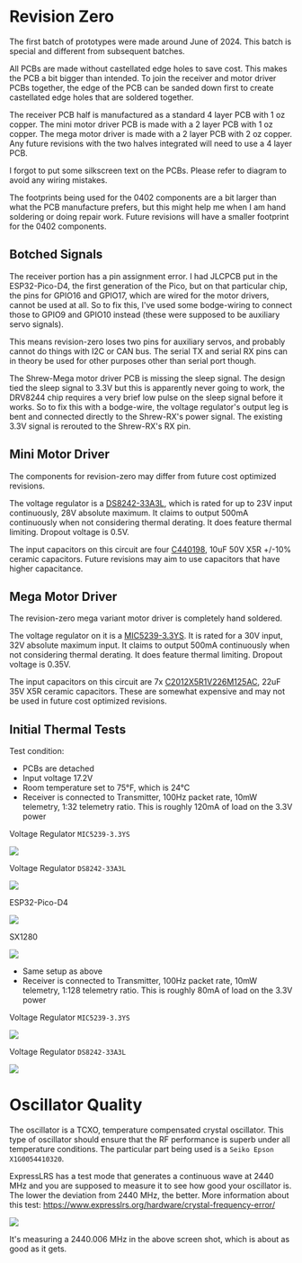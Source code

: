 # Revision Zero

The first batch of prototypes were made around June of 2024. This batch is special and different from subsequent batches.

All PCBs are made without castellated edge holes to save cost. This makes the PCB a bit bigger than intended. To join the receiver and motor driver PCBs together, the edge of the PCB can be sanded down first to create castellated edge holes that are soldered together.

The receiver PCB half is manufactured as a standard 4 layer PCB with 1 oz copper. The mini motor driver PCB is made with a 2 layer PCB with 1 oz copper. The mega motor driver is made with a 2 layer PCB with 2 oz copper. Any future revisions with the two halves integrated will need to use a 4 layer PCB.

I forgot to put some silkscreen text on the PCBs. Please refer to diagram to avoid any wiring mistakes.

The footprints being used for the 0402 components are a bit larger than what the PCB manufacture prefers, but this might help me when I am hand soldering or doing repair work. Future revisions will have a smaller footprint for the 0402 components.

## Botched Signals

The receiver portion has a pin assignment error. I had JLCPCB put in the ESP32-Pico-D4, the first generation of the Pico, but on that particular chip, the pins for GPIO16 and GPIO17, which are wired for the motor drivers, cannot be used at all. So to fix this, I've used some bodge-wiring to connect those to GPIO9 and GPIO10 instead (these were supposed to be auxiliary servo signals).

This means revision-zero loses two pins for auxiliary servos, and probably cannot do things with I2C or CAN bus. The serial TX and serial RX pins can in theory be used for other purposes other than serial port though.

The Shrew-Mega motor driver PCB is missing the sleep signal. The design tied the sleep signal to 3.3V but this is apparently never going to work, the DRV8244 chip requires a very brief low pulse on the sleep signal before it works. So to fix this with a bodge-wire, the voltage regulator's output leg is bent and connected directly to the Shrew-RX's power signal. The existing 3.3V signal is rerouted to the Shrew-RX's RX pin.

## Mini Motor Driver

The components for revision-zero may differ from future cost optimized revisions.

The voltage regulator is a [DS8242-33A3L](https://jlcpcb.com/partdetail/Dstech-DS824233A3L/C5884130), which is rated for up to 23V input continuously, 28V absolute maximum. It claims to output 500mA continuously when not considering thermal derating. It does feature thermal limiting. Dropout voltage is 0.5V.

The input capacitors on this circuit are four [C440198](https://jlcpcb.com/partdetail/439567-GRM21BR61H106KE43L/C440198), 10uF 50V X5R +/-10% ceramic capacitors. Future revisions may aim to use capacitors that have higher capacitance.

## Mega Motor Driver

The revision-zero mega variant motor driver is completely hand soldered.

The voltage regulator on it is a [MIC5239-3.3YS](https://www.digikey.com/en/products/detail/microchip-technology/MIC5239-3-3YS-TR/1030750). It is rated for a 30V input, 32V absolute maximum input. It claims to output 500mA continuously when not considering thermal derating. It does feature thermal limiting. Dropout voltage is 0.35V.

The input capacitors on this circuit are 7x [C2012X5R1V226M125AC](https://www.digikey.com/en/products/detail/tdk-corporation/C2012X5R1V226M125AC/3951664), 22uF 35V X5R ceramic capacitors. These are somewhat expensive and may not be used in future cost optimized revisions.

## Initial Thermal Tests

Test condition:

 * PCBs are detached
 * Input voltage 17.2V
 * Room temperature set to 75°F, which is 24°C
 * Receiver is connected to Transmitter, 100Hz packet rate, 10mW telemetry, 1:32 telemetry ratio. This is roughly 120mA of load on the 3.3V power

Voltage Regulator `MIC5239-3.3YS`

![](imgs/thermal-rev0-mic5239.jpg)

Voltage Regulator `DS8242-33A3L`

![](imgs/thermal-rev0-ds8242.jpg)

ESP32-Pico-D4

![](imgs/thermal-rev0-esp32.jpg)

SX1280

![](imgs/thermal-rev0-sx1280.jpg)

 * Same setup as above
 * Receiver is connected to Transmitter, 100Hz packet rate, 10mW telemetry, 1:128 telemetry ratio. This is roughly 80mA of load on the 3.3V power

Voltage Regulator `MIC5239-3.3YS`

![](imgs/thermal-rev0-mic5239-lower.jpg)

Voltage Regulator `DS8242-33A3L`

![](imgs/thermal-rev0-ds8242-lower.jpg)

# Oscillator Quality

The oscillator is a TCXO, temperature compensated crystal oscillator. This type of oscillator should ensure that the RF performance is superb under all temperature conditions. The particular part being used is a `Seiko Epson X1G0054410320`.

ExpressLRS has a test mode that generates a continuous wave at 2440 MHz and you are supposed to measure it to see how good your oscillator is. The lower the deviation from 2440 MHz, the better. More information about this test: https://www.expresslrs.org/hardware/crystal-frequency-error/

![](imgs/center_freq.png)

It's measuring a 2440.006 MHz in the above screen shot, which is about as good as it gets.
